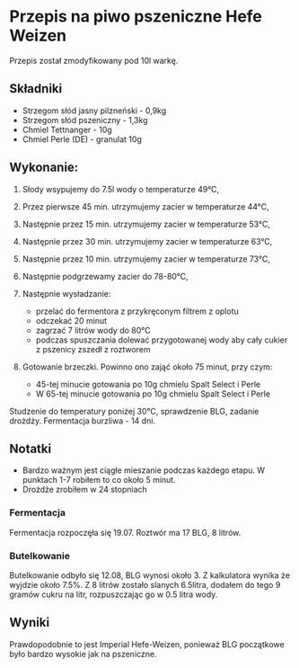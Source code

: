 # Przepis na piwo pszeniczne Hefe Weizen 

Przepis został zmodyfikowany pod 10l warkę.

## Składniki
- Strzegom słód jasny pilzneński - 0,9kg
- Strzegom słód pszeniczny - 1,3kg
- Chmiel Tettnanger - 10g
- Chmiel Perle (DE) - granulat 10g

## Wykonanie:

1. Słody wsypujemy do 7.5l wody o temperaturze 49°C,
2. Przez pierwsze 45 min. utrzymujemy zacier w temperaturze 44°C,
3. Następnie przez 15 min. utrzymujemy zacier w temperaturze 53°C,
4. Następnie przez 30 min. utrzymujemy zacier w temperaturze 63°C,
5. Następnie przez 10 min. utrzymujemy zacier w temperaturze 73°C,
6. Następnie podgrzewamy zacier do 78-80°C,
7. Następnie wysładzanie:
    - przelać do fermentora z przykręconym filtrem z oplotu
    - odczekać 20 minut
    - zagrzać 7 litrów wody do 80°C
    - podczas spuszczania dolewać przygotowanej wody aby cały cukier z pszenicy zszedł z roztworem
    
8. Gotowanie brzeczki. Powinno ono zająć około 75 minut, przy czym:
    - 45-tej minucie gotowania po 10g chmielu Spalt Select i Perle
    - W 65-tej minucie gotowania po 10g chmielu Spalt Select i Perle

Studzenie do temperatury poniżej 30°C, sprawdzenie BLG, zadanie drożdży. Fermentacja burzliwa - 14 dni. 

## Notatki

* Bardzo ważnym jest ciągłe mieszanie podczas każdego etapu. W punktach 1-7 robiłem to co około 5 minut.
* Drożdże zrobiłem w 24 stopniach

### Fermentacja

Fermentacja rozpoczęła się 19.07. Roztwór ma 17 BLG, 8 litrów.

### Butelkowanie

Butelkowanie odbyło się 12.08, BLG wynosi około 3. Z kalkulatora wynika że wyjdzie około 7.5%.
Z 8 litrów zostało slanych 6.5litra, dodałem do tego 9 gramów cukru na litr, rozpuszczając go w 0.5 litra wody.

## Wyniki

Prawdopodobnie to jest Imperial Hefe-Weizen, ponieważ BLG początkowe było bardzo wysokie jak na pszeniczne.
